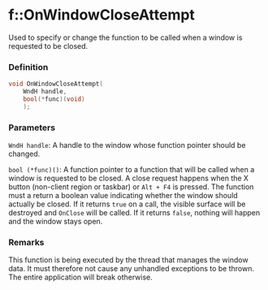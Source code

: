 # f::OnWindowCloseAttempt
Used to specify or change the function to be called when a window is requested to be closed.

### Definition
```C++
void OnWindowCloseAttempt(
    WndH handle, 
    bool(*func)(void)
    );
```

### Parameters
`WndH handle`:
A handle to the window whose function pointer should be changed.

`bool (*func)()`:
A function pointer to a function that will be called when a window is requested to be closed. A close request happens 
when the X button (non-client region or taskbar) or `Alt + F4` is pressed. The function must a return a boolean value 
indicating whether the window should actually be closed. If it returns `true` on a call, the visible surface will be 
destroyed and `OnClose` will be called. If it returns `false`, nothing will happen and the window stays open.

### Remarks
This function is being executed by the thread that manages the window data. It must therefore not cause any unhandled 
exceptions to be thrown. The entire application will break otherwise.
